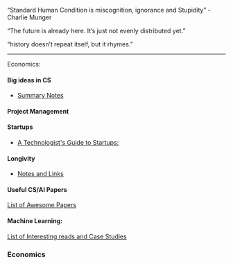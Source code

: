 
“Standard Human Condition is miscognition, ignorance and Stupidity” - Charlie Munger 

“The future is already here. It’s just not evenly distributed yet.”

“history doesn’t repeat itself, but it rhymes.”



----



Economics: 







#### Big ideas in CS 

- [Summary Notes](https://hitchhikerguide.gitbook.io/big_ideas_in_cs/) 

#### Project Management 



#### Startups

- [A Technologist's Guide to Startups:](https://www.dropbox.com/s/yc8r3k8ozh3rn5d/5__A_technologist_s_Guide_to_startups_and_Business.pdf?dl=0)

#### Longivity 
- [Notes and Links](https://github.com/asjad99/general_readings/blob/main/2.longivity.md)

#### Useful CS/AI Papers
[List of Awesome Papers](https://github.com/asjad99/general_readings/blob/main/awesome_papers.md) 

#### Machine Learning:

[List of Interesting reads and Case Studies](https://github.com/asjad99/general_readings/blob/main/ai_data_science.md) 


### Economics

